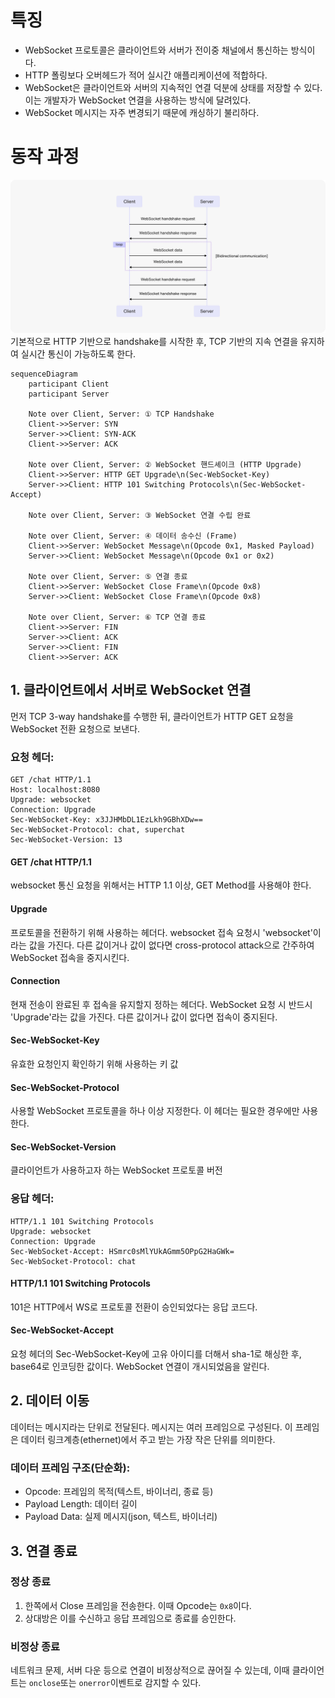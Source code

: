 # 특징
- WebSocket 프로토콜은 클라이언트와 서버가 전이중 채널에서 통신하는 방식이다.
- HTTP 폴링보다 오버헤드가 적어 실시간 애플리케이션에 적합하다.
- WebSocket은 클라이언트와 서버의 지속적인 연결 덕분에 상태를 저장할 수 있다. 이는 개발자가 WebSocket 연결을 사용하는 방식에 달려있다.
- WebSocket 메시지는 자주 변경되기 때문에 캐싱하기 불리하다.

# 동작 과정
![WebSocket protocol chart](../img/WebSocket-protocol-chart.jpg)
기본적으로 HTTP 기반으로 handshake를 시작한 후, TCP 기반의 지속 연결을 유지하여 실시간 통신이 가능하도록 한다.
```mermaid
sequenceDiagram
    participant Client
    participant Server

    Note over Client, Server: ① TCP Handshake
    Client->>Server: SYN
    Server->>Client: SYN-ACK
    Client->>Server: ACK

    Note over Client, Server: ② WebSocket 핸드셰이크 (HTTP Upgrade)
    Client->>Server: HTTP GET Upgrade\n(Sec-WebSocket-Key)
    Server->>Client: HTTP 101 Switching Protocols\n(Sec-WebSocket-Accept)

    Note over Client, Server: ③ WebSocket 연결 수립 완료

    Note over Client, Server: ④ 데이터 송수신 (Frame)
    Client->>Server: WebSocket Message\n(Opcode 0x1, Masked Payload)
    Server->>Client: WebSocket Message\n(Opcode 0x1 or 0x2)

    Note over Client, Server: ⑤ 연결 종료
    Client->>Server: WebSocket Close Frame\n(Opcode 0x8)
    Server->>Client: WebSocket Close Frame\n(Opcode 0x8)
    
    Note over Client, Server: ⑥ TCP 연결 종료
    Client->>Server: FIN
    Server->>Client: ACK
    Server->>Client: FIN
    Client->>Server: ACK
```
## 1. 클라이언트에서 서버로 WebSocket 연결
먼저 TCP 3-way handshake를 수행한 뒤, 
클라이언트가 HTTP GET 요청을 WebSocket 전환 요청으로 보낸다.
### 요청 헤더:
```
GET /chat HTTP/1.1
Host: localhost:8080 
Upgrade: websocket 
Connection: Upgrade 
Sec-WebSocket-Key: x3JJHMbDL1EzLkh9GBhXDw== 
Sec-WebSocket-Protocol: chat, superchat 
Sec-WebSocket-Version: 13
```
#### GET /chat HTTP/1.1
websocket 통신 요청을 위해서는 HTTP 1.1 이상, GET Method를 사용해야 한다.
#### Upgrade
프로토콜을 전환하기 위해 사용하는 헤더다.
websocket 접속 요청시 'websocket'이라는 값을 가진다.
다른 값이거나 값이 없다면 cross-protocol attack으로 간주하여 WebSocket 접속을 중지시킨다.
#### Connection
현재 전송이 완료된 후 접속을 유지할지 정하는 헤더다.
WebSocket 요청 시 반드시 'Upgrade'라는 값을 가진다.
다른 값이거나 값이 없다면 접속이 중지된다.
#### Sec-WebSocket-Key
유효한 요청인지 확인하기 위해 사용하는 키 값
#### Sec-WebSocket-Protocol
사용할 WebSocket 프로토콜을 하나 이상 지정한다. 이 헤더는 필요한 경우에만 사용한다.
#### Sec-WebSocket-Version
클라이언트가 사용하고자 하는 WebSocket 프로토콜 버전
### 응답 헤더:
```
HTTP/1.1 101 Switching Protocols
Upgrade: websocket
Connection: Upgrade
Sec-WebSocket-Accept: HSmrc0sMlYUkAGmm5OPpG2HaGWk=
Sec-WebSocket-Protocol: chat
```
#### HTTP/1.1 101 Switching Protocols
101은 HTTP에서 WS로 프로토콜 전환이 승인되었다는 응답 코드다.
#### Sec-WebSocket-Accept
요청 헤더의 Sec-WebSocket-Key에 고유 아이디를 더해서 sha-1로 해싱한 후, base64로 인코딩한 값이다.
WebSocket 연결이 개시되었음을 알린다.

## 2. 데이터 이동
데이터는 메시지라는 단위로 전달된다.
메시지는 여러 프레임으로 구성된다.
이 프레임은 데이터 링크계층(ethernet)에서 주고 받는 가장 작은 단위를 의미한다.
### 데이터 프레임 구조(단순화):
- Opcode: 프레임의 목적(텍스트, 바이너리, 종료 등)
- Payload Length: 데이터 길이
- Payload Data: 실제 메시지(json, 텍스트, 바이너리)
## 3. 연결 종료
### 정상 종료
1. 한쪽에서 Close 프레임을 전송한다. 이때 Opcode는 `0x8`이다.
2. 상대방은 이를 수신하고 응답 프레임으로 종료를 승인한다.
### 비정상 종료
네트워크 문제, 서버 다운 등으로 연결이 비정상적으로 끊어질 수 있는데, 이때 클라이언트는 `onclose`또는 `onerror`이벤트로 감지할 수 있다.